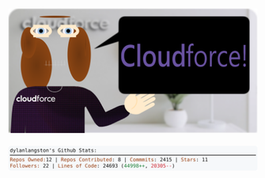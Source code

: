 <!-- 
Version 2.0.115
Built Tue Sep 17 2024 05:06:19 GMT+0000 (Coordinated Universal Time)
-->

<h1 align="center">
  <a href="https://github.com/dylanlangston/dylanlangston/tree/master/src" title="Click to View Source">
    <picture width="100%" alt="Dylan">
      <source media="(prefers-color-scheme: dark)" srcset="dylan-dark.svg?version=2.0.115">
      <img src="dylan-light.svg?version=2.0.115" alt="Dylan">
    </picture>
  </a>
</h1>

<div align="center">
  <picture width="100%" alt="Profile Info and Stats">
    <source media="(prefers-color-scheme: dark)" srcset="stats-dark.svg?version=2.0.115">
    <img src="stats-light.svg?version=2.0.115" alt="Profile Info and Stats">
  </picture>
</div>

